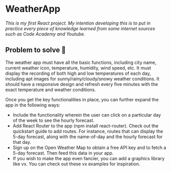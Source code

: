# WeatherApp
_This is my first React project. 
My intention developing this is to put in practice every piece of knowledge learned from some internet sources such as Code Academy and Youtube._

## Problem to solve 🚀
The weather app must have all the basic functions, including city name, current weather icon, temperature, humidity, wind speed, etc. It must display the recording of both high and low temperatures of each day, including apt images for sunny/rainy/cloudy/snowy weather conditions. It should have a responsive design and refresh every five minutes with the exact temperature and weather conditions.

Once you get the key functionalities in place, you can further expand the app in the following ways:

* Include the functionality wherein the user can click on a particular day of the week to see the hourly forecast.
* Add React Router to the app (npm install react-router). Check out the quickstart guide to add routes. For instance, routes that can display the 5-day forecast, along with the name-of-day and the hourly forecast for that day. 
* Sign up on the Open Weather Map to obtain a free API key and to fetch a 5-day forecast. Then feed this data in your app. 
* If you wish to make the app even fancier, you can add a graphics library like vx. You can check out these vx examples for inspiration.
